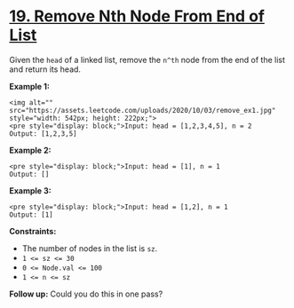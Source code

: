 # [19. Remove Nth Node From End of List](https://leetcode.com/problems/remove-nth-node-from-end-of-list/description/)

Given the `head` of a linked list, remove the `n^th` node from the end of the list and return its head.

**Example 1:**

```
<img alt="" src="https://assets.leetcode.com/uploads/2020/10/03/remove_ex1.jpg" style="width: 542px; height: 222px;">
<pre style="display: block;">Input: head = [1,2,3,4,5], n = 2
Output: [1,2,3,5]
```

**Example 2:**

```
<pre style="display: block;">Input: head = [1], n = 1
Output: []
```

**Example 3:**

```
<pre style="display: block;">Input: head = [1,2], n = 1
Output: [1]
```

**Constraints:**

-   The number of nodes in the list is `sz`.
-   `1 <= sz <= 30`
-   `0 <= Node.val <= 100`
-   `1 <= n <= sz`

**Follow up:** Could you do this in one pass?

